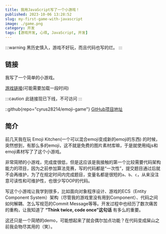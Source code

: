 ```yaml
---
title: 我用JavaScript写了一个小游戏！
published: 2023-10-06 13:28:52
slug: my-first-game-with-javascript
image: ./game.png
category: 开发
tags: [游戏开发, 心得, JavaScript, 开发] 
---
```


:::warning
黑历史慎入，游戏不好玩，而且代码也写的烂。
:::

## 链接

我写了一个简单的小游戏。

[游戏链接](/emoji-game/)(可能需要加载一段时间)

:::caution
此链接现已下线，不可访问
:::

::github{repo="cyrus28214/emoji-game"}
[GitHub项目地址](https://github.com/cyrus28214/emoji-game)

## 简介

前几天我在玩 Emoji Kitchen(一个可以混合emoji变成新的emoji的东西) 的时候，突然想到，有那么多的emoji，这不就是免费的图片素材库嘛，于是就使用纯js和emoji素材写了了这个小游戏。

非常简陋的小游戏，完成度很低，但是这应该是我接触的第一个比较需要代码架构能力的项目，因为之前参加算法竞赛，写的代码都是“一次性”，提交题目通过后就不会再维护，为了在规定时间内完成题目，变量名都是很短的`a`、`b`、`c`，从来没注意可读性和可维护性，也很少写OOP的代码。

写这个小游戏让我学到很多，比如面向对象程序设计、游戏的ECS（Entity Component System）架构（尽管我的游戏里没有用到Component）、代码之间如何解耦、怎么写规范的Commit Message等等。开发过程中也经历了数次痛苦的重构，让我知道了 **“Think twice, code once”这句话** 有多么的重要。

这还只是一个简陋的demo，可能想起来了就会偶尔加点功能？在代码变成屎山之前我会物尽其用的（笑）。
